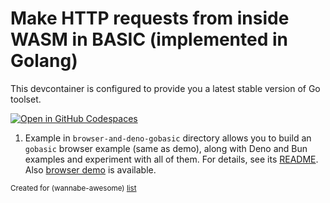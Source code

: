 # Make HTTP requests from inside WASM in BASIC (implemented in Golang)

This devcontainer is configured to provide you a latest stable version of Go toolset.

[![Open in GitHub Codespaces](https://github.com/codespaces/badge.svg)](https://codespaces.new/wasm-outbound-http-examples/basic-in-go)

1. Example in `browser-and-deno-gobasic` directory allows you to build an `gobasic` browser example (same as demo), 
 along with Deno and Bun examples and experiment with all of them.
   For details, see its [README](browser-and-deno-gobasic/README.md).
   Also [browser demo](https://wasm-outbound-http-examples.github.io/basic-in-go/gobasic/) is available.


<sub>Created for (wannabe-awesome) [list](https://github.com/vasilev/HTTP-request-from-inside-WASM)</sub>
